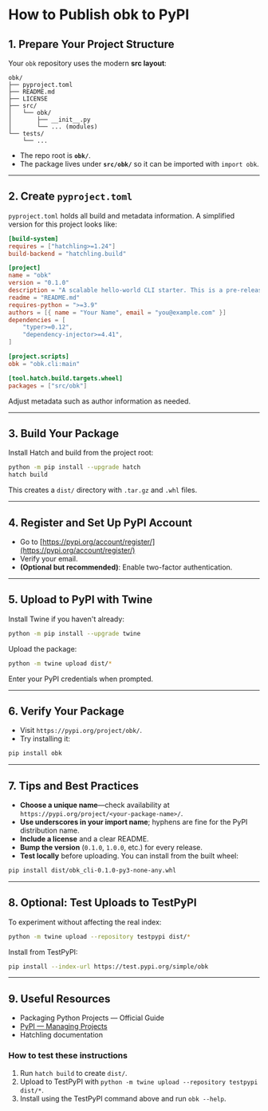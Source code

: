# **How to Publish obk to PyPI**

## **1. Prepare Your Project Structure**

Your `obk` repository uses the modern **src layout**:
```
obk/
├── pyproject.toml
├── README.md
├── LICENSE
├── src/
│   └── obk/
│       ├── __init__.py
│       └── ... (modules)
└── tests/
    └── ...
```

* The repo root is **`obk/`**.
* The package lives under **`src/obk/`** so it can be imported with `import obk`.

* * *

## **2. Create `pyproject.toml`**

`pyproject.toml` holds all build and metadata information. A simplified version for this project looks like:

```toml
[build-system]
requires = ["hatchling>=1.24"]
build-backend = "hatchling.build"

[project]
name = "obk"
version = "0.1.0"
description = "A scalable hello-world CLI starter. This is a pre-release/alpha version for initial feedback and CI testing. Not for production use."
readme = "README.md"
requires-python = ">=3.9"
authors = [{ name = "Your Name", email = "you@example.com" }]
dependencies = [
    "typer>=0.12",
    "dependency-injector>=4.41",
]

[project.scripts]
obk = "obk.cli:main"

[tool.hatch.build.targets.wheel]
packages = ["src/obk"]
```

Adjust metadata such as author information as needed.

* * *

## **3. Build Your Package**

Install Hatch and build from the project root:

```bash
python -m pip install --upgrade hatch
hatch build
```

This creates a `dist/` directory with `.tar.gz` and `.whl` files.

* * *

## **4. Register and Set Up PyPI Account**

* Go to [https://pypi.org/account/register/](https://pypi.org/account/register/)
* Verify your email.
* **(Optional but recommended)**: Enable two-factor authentication.

* * *

## **5. Upload to PyPI with Twine**

Install Twine if you haven't already:

```bash
python -m pip install --upgrade twine
```

Upload the package:

```bash
python -m twine upload dist/*
```

Enter your PyPI credentials when prompted.

* * *

## **6. Verify Your Package**

* Visit `https://pypi.org/project/obk/`.
* Try installing it:

```bash
pip install obk
```

* * *

## **7. Tips and Best Practices**

* **Choose a unique name**—check availability at `https://pypi.org/project/<your-package-name>/`.
* **Use underscores in your import name**; hyphens are fine for the PyPI distribution name.
* **Include a license** and a clear README.
* **Bump the version** (`0.1.0`, `1.0.0`, etc.) for every release.
* **Test locally** before uploading. You can install from the built wheel:

```bash
pip install dist/obk_cli-0.1.0-py3-none-any.whl
```

* * *

## **8. Optional: Test Uploads to TestPyPI**

To experiment without affecting the real index:

```bash
python -m twine upload --repository testpypi dist/*
```

Install from TestPyPI:

```bash
pip install --index-url https://test.pypi.org/simple/obk
```

* * *

## **9. Useful Resources**

* Packaging Python Projects — Official Guide
* [PyPI — Managing Projects](https://pypi.org/help/)
* Hatchling documentation

### How to test these instructions

1. Run `hatch build` to create `dist/`.
2. Upload to TestPyPI with `python -m twine upload --repository testpypi dist/*`.
3. Install using the TestPyPI command above and run `obk --help`.
